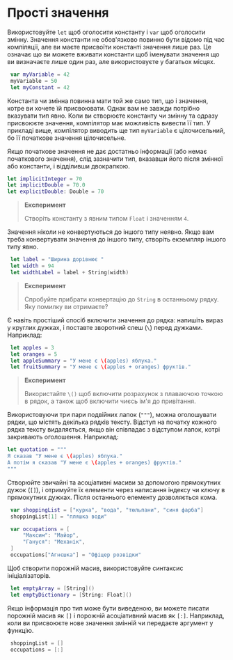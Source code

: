 # Прості значення

Використовуйте `let` щоб оголосити константу і `var` щоб оголосити змінну. Значення константи не обов'язково повинно бути відомо під час компіляції, але ви маєте присвоїти константі значення лише раз. Це означає що ви можете вживати константи щоб іменувати значення що ви визначаєте лише один раз, але використовуєте у багатьох місцях.

```swift
 var myVariable = 42
 myVariable = 50
 let myConstant = 42
```

Константа чи змінна повинна мати той же само тип, що і значення, котре ви хочете їй присвоювати. Однак вам не завжди потрібно вказувати тип явно. Коли ви створюєте константу чи змінну та одразу присвоюєте значення, компілятор має можливість вивести її тип. У прикладі вище, компілятор виводить ще тип `myVariable` є цілочисельний, бо її початкове значення цілочисельне.

Якщо початкове значення не дає достатньо інформації \(або немає початкового значення\), слід зазначити тип, вказавши його після змінної або константи, і відділивши двокрапкою.

```swift
let implicitInteger = 70
let implicitDouble = 70.0
let explicitDouble: Double = 70
```

> **Експеримент**
>
> Створіть константу з явним типом `Float` і значенням `4`.

Значення ніколи не конвертуються до іншого типу неявно. Якщо вам треба конвертувати значення до іншого типу, створіть екземпляр іншого типу явно.

```swift
 let label = "Ширина дорівнює "
 let width = 94
 let widthLabel = label + String(width)
```

> **Експеримент**
>
> Спробуйте прибрати конвертацію до `String` в останньому рядку. Яку помилку ви отримаєте?

Є навіть простіший спосіб включити значення до рядка: напишіть вираз у круглих дужках, і поставте зворотний слеш \(`\`\) перед дужками. Наприклад:

```swift
 let apples = 3
 let oranges = 5
 let appleSummary = "У мене є \(apples) яблука."
 let fruitSummary = "У мене є \(apples + oranges) фруктів."
```

> **Експеримент**
>
> Використайте `\()` щоб включити розрахунок з плаваючою точкою в рядок, а також щоб включити чиєсь ім'я до привітання.

Використовуючи три пари подвійних лапок \(`"""`\), можна оголошувати рядки, що містять декілька рядків тексту. Відступ на початку кожного рядка тексту видаляється, якщо він співпадає з відступом лапок, котрі закривають оголошення. Наприклад:

```swift
let quotation = """
Я сказав "У мене є \(apples) яблука."
А потім я сказав "У мене є \(apples + oranges) фруктів."
"""
```

Створюйте звичайні та асоціативні масиви за допомогою прямокутних дужок \(`[]`\), і отримуйте їх елементи через написання індексу чи ключу в прямокутних дужках. Після останнього елементу дозволяється кома.

```swift
 var shoppingList = ["курка", "вода", "тюльпани", "синя фарба"]
 shoppingList[1] = "пляшка води"

 var occupations = [
     "Максим": "Майор",
     "Гануся": "Механік",
 ]
 occupations["Агнєшка"] = "Офіцер розвідки"
```

Щоб створити порожній масив, використовуйте синтаксис ініціалізаторів.

```swift
 let emptyArray = [String]()
 let emptyDictionary = [String: Float]()
```

Якщо інформація про тип може бути виведеною, ви можете писати порожній масив як `[]` і порожній асоціативний масив як `[:]`. Наприклад, коли ви присвоюєте нове значення змінній чи передаєте аргумент у функцію.

```swift
 shoppingList = []
 occupations = [:]
```

